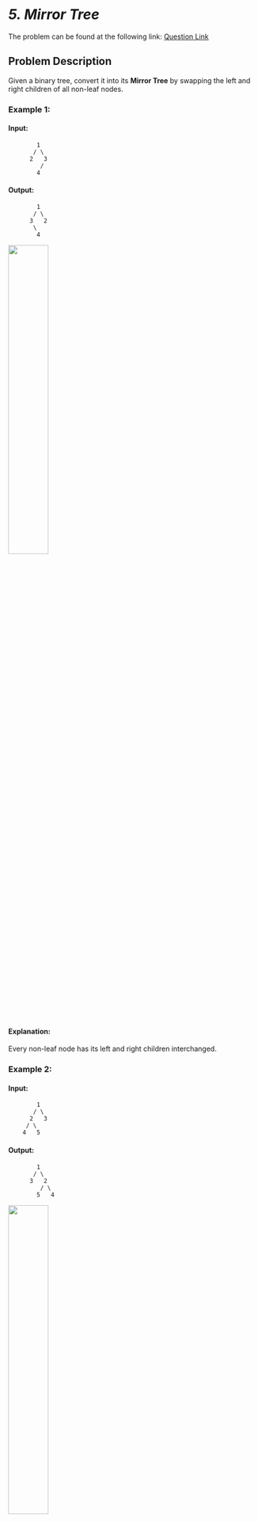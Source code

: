 # *5. Mirror Tree*  

The problem can be found at the following link: [Question Link](https://www.geeksforgeeks.org/problems/mirror-tree/1)  

## **Problem Description**  

Given a binary tree, convert it into its **Mirror Tree** by swapping the left and right children of all non-leaf nodes.  

### **Example 1:**  

#### **Input:**  
```
        1
       / \
      2   3
         /
        4  
```
#### **Output:**  
```
        1
       / \
      3   2
       \
        4
```

<img src="https://github.com/user-attachments/assets/16c6b8d7-160f-4260-b6e5-629d51b3d248" width="40%">



#### **Explanation:**  
Every non-leaf node has its left and right children interchanged.  

### **Example 2:**  

#### **Input:**  
```
        1
       / \
      2   3
     / \
    4   5
```
#### **Output:**  
```
        1
       / \
      3   2
         / \
        5   4
```

<img src="https://github.com/user-attachments/assets/f4d620f5-19e1-4c84-94a5-a543cb89f9d1" width="40%">

#### **Explanation:**  
Every non-leaf node has its left and right children interchanged.  


### **Constraints:**  
- 1 ≤ number of nodes ≤ $10^5$  
- 1 ≤ node->data ≤ $10^5$  



## **My Approach**  

### **Recursive DFS (Top-Down)**
1. **Base Case:** If the node is `NULL`, return.  
2. **Recursively traverse** the left and right subtrees.  
3. **Swap** the left and right children of the current node.  




## **Time and Auxiliary Space Complexity**  

- **Expected Time Complexity:** `O(N)`, since every node is visited once.  
- **Expected Auxiliary Space Complexity:** `O(1)` OR `O(H)` for recursive DFS (`H = height of the tree`).  
 
## Code (C)

```c
void mirror(Node *n) {
    if (!n) return;
    mirror(n->left);
    mirror(n->right);
    Node* t = n->left;
    n->left = n->right;
    n->right = t;
}
```

**Note:** The C code may show an error when compiled and run, but if you proceed with submission, it still passes all test cases.  

For example, consider the input:  
```
1 2 3 N N 4
```
The output after compilation and running:  
```
1 3 2
```
Expected output:  
```
1 3 2 N 4
```
Although there is a difference in output format during execution, submitting the code results in a **successful pass for all test cases**.


## Code (C++)

```cpp
class Solution {
public:
    void mirror(Node* node) {
        if (!node) return;
        mirror(node->left);
        mirror(node->right);
        swap(node->left, node->right);
    }
};
```

<details>
  <summary><h2 align="center">🌲 Alternative Approaches</h2></summary>

### **2️⃣ Iterative BFS (Level Order)**
```cpp
class Solution {
public:
    void mirror(Node* root) {
        if (!root) return;
        queue<Node*> q;
        q.push(root);
        while (!q.empty()) {
            Node* cur = q.front(); q.pop();
            swap(cur->left, cur->right);
            if (cur->left) q.push(cur->left);
            if (cur->right) q.push(cur->right);
        }
    }
};
```

### **3️⃣ Iterative DFS (Using Stack)**
```cpp
class Solution {
public:
    void mirror(Node* root) {
        if (!root) return;
        stack<Node*> s;
        s.push(root);
        while (!s.empty()) {
            Node* cur = s.top(); s.pop();
            swap(cur->left, cur->right);
            if (cur->left) s.push(cur->left);
            if (cur->right) s.push(cur->right);
        }
    }
};
```


## **Comparison of Approaches**

| Approach                      | Time Complexity | Space Complexity | Method        | Pros                                     | Cons                             |
|-------------------------------|-----------------|------------------|---------------|------------------------------------------|----------------------------------|
| **Recursive DFS (Top-Down)**  | 🟢 **O(N)**    | 🟡 **O(H)**      | Recursion   | Simple and concise                       | May cause stack overflow for deep trees |
| **Iterative BFS (Level Order)** | 🟢 **O(N)**  | 🔴 **O(W)**      | Queue-based | Avoids recursion depth issues            | Uses more memory for wide trees  |
| **Iterative DFS (Stack)**     | 🟢 **O(N)**    | 🟡 **O(H)**      | Stack-based | Explicit control over traversal order    | Still uses extra space for the stack |

### **Best Choice?**
- **For balanced trees**, the **Recursive DFS** approach is fine.
- **For deep trees**, the **Iterative BFS** approach is preferable to avoid recursion depth issues.
- **For explicit control and iterative processing**, the **Iterative DFS (Stack)** approach is a solid option.

</details>

## Code (Java)

```java
class Solution {
    void mirror(Node node) {
        if (node == null) return;
        mirror(node.left);
        mirror(node.right);
        Node temp = node.left;
        node.left = node.right;
        node.right = temp;
    }
}
```



## Code (Python)

```python
class Solution:
    def mirror(self, root):
        if not root:
            return
        self.mirror(root.left)
        self.mirror(root.right)
        root.left, root.right = root.right, root.left
```



## Contribution and Support

For discussions, questions, or doubts related to this solution, feel free to connect on LinkedIn: [Any Questions](https://www.linkedin.com/in/het-patel-8b110525a/). Let’s make this learning journey more collaborative!

⭐ If you find this helpful, please give this repository a star! ⭐

---

<div align="center">
  <h3><b>📍Visitor Count</b></h3>
</div>

<p align="center">
  <img src="https://profile-counter.glitch.me/Hunterdii/count.svg" />
</p>
